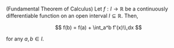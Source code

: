 (Fundamental Theorem of Calculus) Let $f: I \to \mathbb{R}$ be
a continuously differentiable function on an open interval
$I \subseteq \mathbb{R}$. Then,

$$
f(b) = f(a) + \int_a^b f'(x)\\,dx
$$

for any $a, b\in I$.

